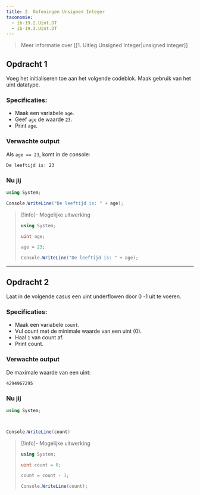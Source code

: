 ```yaml
---
title: 2. Oefeningen Unsigned Integer
taxonomie:
  - ib-19.2.Uint.DT
  - ib-19.3.Uint.DT
---
```


> Meer informatie over [[1. Uitleg Unsigned Integer|unsigned integer]]

## Opdracht 1
Voeg het initialiseren toe aan het volgende codeblok. Maak gebruik van het uint datatype.

### Specificaties:
- Maak een variabele `age`.
- Geef `age` de waarde `23`.
- Print `age`.

### Verwachte output
Als `age == 23`, komt in de console:
```
De leeftijd is: 23
```

### Nu jij
```csharp runner
using System;

Console.WriteLine("De leeftijd is: " + age);
```

> [!info]- Mogelijke uitwerking
> ``` csharp
> using System;
> 
> uint age;
> 
> age = 23;
> 
> Console.WriteLine("De leeftijd is: " + age);
> ```

---

## Opdracht 2
Laat in de volgende casus een uint underflowen door 0 -1 uit te voeren.

### Specificaties:
- Maak een variabele `count`.
- Vul count met de minimale waarde van een uint (0).
- Haal `1` van count af.
- Print count.

### Verwachte output
De maximale waarde van een uint:
```
4294967295
```

### Nu jij
```csharp runner
using System;



Console.WriteLine(count)
```

> [!info]- Mogelijke uitwerking
> ``` csharp
> using System;
> 
> uint count = 0;
> 
> count = count - 1;
> 
> Console.WriteLine(count);
> ```

